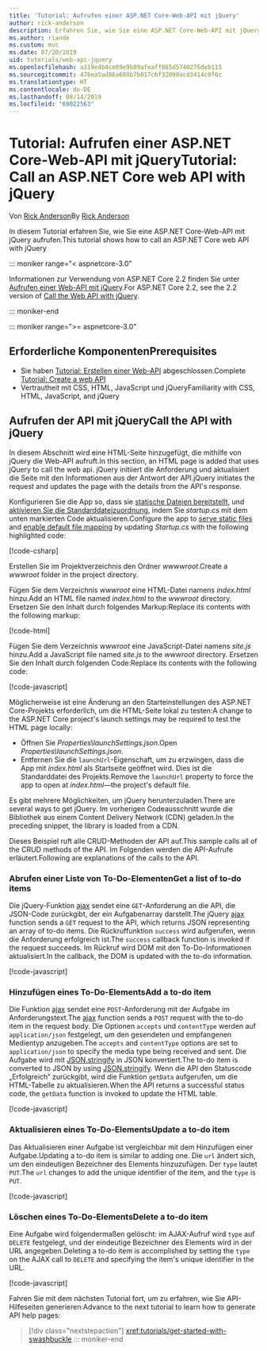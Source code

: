 ```yaml
---
title: 'Tutorial: Aufrufen einer ASP.NET Core-Web-API mit jQuery'
author: rick-anderson
description: Erfahren Sie, wie Sie eine ASP.NET Core-Web-API mit jQuery aufrufen.
ms.author: riande
ms.custom: mvc
ms.date: 07/20/2019
uid: tutorials/web-api-jquery
ms.openlocfilehash: a319e4b4ce09e9b09afeaff065d5740276deb115
ms.sourcegitcommit: 476ea5ad86a680b7b017c6f32098acd3414c0f6c
ms.translationtype: HT
ms.contentlocale: de-DE
ms.lasthandoff: 08/14/2019
ms.locfileid: "69022563"
---
```

# <a name="tutorial-call-an-aspnet-core-web-api-with-jquery"></a><span data-ttu-id="c27b2-103">Tutorial: Aufrufen einer ASP.NET Core-Web-API mit jQuery</span><span class="sxs-lookup"><span data-stu-id="c27b2-103">Tutorial: Call an ASP.NET Core web API with jQuery</span></span>

<span data-ttu-id="c27b2-104">Von [Rick Anderson](https://twitter.com/RickAndMSFT)</span><span class="sxs-lookup"><span data-stu-id="c27b2-104">By [Rick Anderson](https://twitter.com/RickAndMSFT)</span></span>

<span data-ttu-id="c27b2-105">In diesem Tutorial erfahren Sie, wie Sie eine ASP.NET Core-Web-API mit jQuery aufrufen.</span><span class="sxs-lookup"><span data-stu-id="c27b2-105">This tutorial shows how to call an ASP.NET Core web API with jQuery</span></span>

::: moniker range="< aspnetcore-3.0"

<span data-ttu-id="c27b2-106">Informationen zur Verwendung von ASP.NET Core 2.2 finden Sie unter [Aufrufen einer Web-API mit jQuery](xref:tutorials/first-web-api#call-the-api-with-jquery).</span><span class="sxs-lookup"><span data-stu-id="c27b2-106">For ASP.NET Core 2.2, see the 2.2 version of [Call the Web API with jQuery](xref:tutorials/first-web-api#call-the-api-with-jquery).</span></span>

::: moniker-end

::: moniker range=">= aspnetcore-3.0"

## <a name="prerequisites"></a><span data-ttu-id="c27b2-107">Erforderliche Komponenten</span><span class="sxs-lookup"><span data-stu-id="c27b2-107">Prerequisites</span></span>

* <span data-ttu-id="c27b2-108">Sie haben [Tutorial: Erstellen einer Web-API](xref:tutorials/first-web-api) abgeschlossen.</span><span class="sxs-lookup"><span data-stu-id="c27b2-108">Complete [Tutorial: Create a web API](xref:tutorials/first-web-api)</span></span>
* <span data-ttu-id="c27b2-109">Vertrautheit mit CSS, HTML, JavaScript und jQuery</span><span class="sxs-lookup"><span data-stu-id="c27b2-109">Familiarity with CSS, HTML, JavaScript, and jQuery</span></span>

## <a name="call-the-api-with-jquery"></a><span data-ttu-id="c27b2-110">Aufrufen der API mit jQuery</span><span class="sxs-lookup"><span data-stu-id="c27b2-110">Call the API with jQuery</span></span>

<span data-ttu-id="c27b2-111">In diesem Abschnitt wird eine HTML-Seite hinzugefügt, die mithilfe von jQuery die Web-API aufruft.</span><span class="sxs-lookup"><span data-stu-id="c27b2-111">In this section, an HTML page is added that uses jQuery to call the web api.</span></span> <span data-ttu-id="c27b2-112">jQuery initiiert die Anforderung und aktualisiert die Seite mit den Informationen aus der Antwort der API.</span><span class="sxs-lookup"><span data-stu-id="c27b2-112">jQuery initiates the request and updates the page with the details from the API's response.</span></span>

<span data-ttu-id="c27b2-113">Konfigurieren Sie die App so, dass sie [statische Dateien bereitstellt](/dotnet/api/microsoft.aspnetcore.builder.staticfileextensions.usestaticfiles#Microsoft_AspNetCore_Builder_StaticFileExtensions_UseStaticFiles_Microsoft_AspNetCore_Builder_IApplicationBuilder_), und [aktivieren Sie die Standarddateizuordnung](/dotnet/api/microsoft.aspnetcore.builder.defaultfilesextensions.usedefaultfiles#Microsoft_AspNetCore_Builder_DefaultFilesExtensions_UseDefaultFiles_Microsoft_AspNetCore_Builder_IApplicationBuilder_), indem Sie *startup.cs* mit dem unten markierten Code aktualisieren.</span><span class="sxs-lookup"><span data-stu-id="c27b2-113">Configure the app to [serve static files](/dotnet/api/microsoft.aspnetcore.builder.staticfileextensions.usestaticfiles#Microsoft_AspNetCore_Builder_StaticFileExtensions_UseStaticFiles_Microsoft_AspNetCore_Builder_IApplicationBuilder_) and [enable default file mapping](/dotnet/api/microsoft.aspnetcore.builder.defaultfilesextensions.usedefaultfiles#Microsoft_AspNetCore_Builder_DefaultFilesExtensions_UseDefaultFiles_Microsoft_AspNetCore_Builder_IApplicationBuilder_) by updating *Startup.cs* with the following highlighted code:</span></span>

[!code-csharp[](first-web-api/samples/3.0/TodoApi/StartupJquery.cs?highlight=8-9&name=snippet_configure)]

<span data-ttu-id="c27b2-114">Erstellen Sie im Projektverzeichnis den Ordner *wwwwroot*.</span><span class="sxs-lookup"><span data-stu-id="c27b2-114">Create a *wwwroot* folder in the project directory.</span></span>

<span data-ttu-id="c27b2-115">Fügen Sie dem Verzeichnis *wwwroot* eine HTML-Datei namens *index.html* hinzu.</span><span class="sxs-lookup"><span data-stu-id="c27b2-115">Add an HTML file named *index.html* to the *wwwroot* directory.</span></span> <span data-ttu-id="c27b2-116">Ersetzen Sie den Inhalt durch folgendes Markup:</span><span class="sxs-lookup"><span data-stu-id="c27b2-116">Replace its contents with the following markup:</span></span>

[!code-html[](first-web-api/samples/3.0/TodoApi/wwwroot/index.html)]

<span data-ttu-id="c27b2-117">Fügen Sie dem Verzeichnis *wwwroot* eine JavaScript-Datei namens *site.js* hinzu.</span><span class="sxs-lookup"><span data-stu-id="c27b2-117">Add a JavaScript file named *site.js* to the *wwwroot* directory.</span></span> <span data-ttu-id="c27b2-118">Ersetzen Sie den Inhalt durch folgenden Code:</span><span class="sxs-lookup"><span data-stu-id="c27b2-118">Replace its contents with the following code:</span></span>

[!code-javascript[](first-web-api/samples/3.0/TodoApi/wwwroot/site.js?name=snippet_SiteJs)]

<span data-ttu-id="c27b2-119">Möglicherweise ist eine Änderung an den Starteinstellungen des ASP.NET Core-Projekts erforderlich, um die HTML-Seite lokal zu testen:</span><span class="sxs-lookup"><span data-stu-id="c27b2-119">A change to the ASP.NET Core project's launch settings may be required to test the HTML page locally:</span></span>

* <span data-ttu-id="c27b2-120">Öffnen Sie *Properties\launchSettings.json*.</span><span class="sxs-lookup"><span data-stu-id="c27b2-120">Open *Properties\launchSettings.json*.</span></span>
* <span data-ttu-id="c27b2-121">Entfernen Sie die `launchUrl`-Eigenschaft, um zu erzwingen, dass die App mit *index.html* als Startseite geöffnet wird. Dies ist die Standarddatei des Projekts.</span><span class="sxs-lookup"><span data-stu-id="c27b2-121">Remove the `launchUrl` property to force the app to open at *index.html*&mdash;the project's default file.</span></span>

<span data-ttu-id="c27b2-122">Es gibt mehrere Möglichkeiten, um jQuery herunterzuladen.</span><span class="sxs-lookup"><span data-stu-id="c27b2-122">There are several ways to get jQuery.</span></span> <span data-ttu-id="c27b2-123">Im vorherigen Codeausschnitt wurde die Bibliothek aus einem Content Delivery Network (CDN) geladen.</span><span class="sxs-lookup"><span data-stu-id="c27b2-123">In the preceding snippet, the library is loaded from a CDN.</span></span>

<span data-ttu-id="c27b2-124">Dieses Beispiel ruft alle CRUD-Methoden der API auf.</span><span class="sxs-lookup"><span data-stu-id="c27b2-124">This sample calls all of the CRUD methods of the API.</span></span> <span data-ttu-id="c27b2-125">Im Folgenden werden die API-Aufrufe erläutert.</span><span class="sxs-lookup"><span data-stu-id="c27b2-125">Following are explanations of the calls to the API.</span></span>

### <a name="get-a-list-of-to-do-items"></a><span data-ttu-id="c27b2-126">Abrufen einer Liste von To-Do-Elementen</span><span class="sxs-lookup"><span data-stu-id="c27b2-126">Get a list of to-do items</span></span>

<span data-ttu-id="c27b2-127">Die jQuery-Funktion [ajax](https://api.jquery.com/jquery.ajax/) sendet eine `GET`-Anforderung an die API, die JSON-Code zurückgibt, der ein Aufgabenarray darstellt.</span><span class="sxs-lookup"><span data-stu-id="c27b2-127">The jQuery [ajax](https://api.jquery.com/jquery.ajax/) function sends a `GET` request to the API, which returns JSON representing an array of to-do items.</span></span> <span data-ttu-id="c27b2-128">Die Rückruffunktion `success` wird aufgerufen, wenn die Anforderung erfolgreich ist.</span><span class="sxs-lookup"><span data-stu-id="c27b2-128">The `success` callback function is invoked if the request succeeds.</span></span> <span data-ttu-id="c27b2-129">Im Rückruf wird DOM mit den To-Do-Informationen aktualisiert.</span><span class="sxs-lookup"><span data-stu-id="c27b2-129">In the callback, the DOM is updated with the to-do information.</span></span>

[!code-javascript[](first-web-api/samples/3.0/TodoApi/wwwroot/site.js?name=snippet_GetData)]

### <a name="add-a-to-do-item"></a><span data-ttu-id="c27b2-130">Hinzufügen eines To-Do-Elements</span><span class="sxs-lookup"><span data-stu-id="c27b2-130">Add a to-do item</span></span>

<span data-ttu-id="c27b2-131">Die Funktion [ajax](https://api.jquery.com/jquery.ajax/) sendet eine `POST`-Anforderung mit der Aufgabe im Anforderungstext.</span><span class="sxs-lookup"><span data-stu-id="c27b2-131">The [ajax](https://api.jquery.com/jquery.ajax/) function sends a `POST` request with the to-do item in the request body.</span></span> <span data-ttu-id="c27b2-132">Die Optionen `accepts` und `contentType` werden auf `application/json` festgelegt, um den gesendeten und empfangenen Medientyp anzugeben.</span><span class="sxs-lookup"><span data-stu-id="c27b2-132">The `accepts` and `contentType` options are set to `application/json` to specify the media type being received and sent.</span></span> <span data-ttu-id="c27b2-133">Die Aufgabe wird mit [JSON.stringify](https://developer.mozilla.org/docs/Web/JavaScript/Reference/Global_Objects/JSON/stringify) in JSON konvertiert.</span><span class="sxs-lookup"><span data-stu-id="c27b2-133">The to-do item is converted to JSON by using [JSON.stringify](https://developer.mozilla.org/docs/Web/JavaScript/Reference/Global_Objects/JSON/stringify).</span></span> <span data-ttu-id="c27b2-134">Wenn die API den Statuscode „Erfolgreich“ zurückgibt, wird die Funktion `getData` aufgerufen, um die HTML-Tabelle zu aktualisieren.</span><span class="sxs-lookup"><span data-stu-id="c27b2-134">When the API returns a successful status code, the `getData` function is invoked to update the HTML table.</span></span>

[!code-javascript[](first-web-api/samples/3.0/TodoApi/wwwroot/site.js?name=snippet_AddItem)]

### <a name="update-a-to-do-item"></a><span data-ttu-id="c27b2-135">Aktualisieren eines To-Do-Elements</span><span class="sxs-lookup"><span data-stu-id="c27b2-135">Update a to-do item</span></span>

<span data-ttu-id="c27b2-136">Das Aktualisieren einer Aufgabe ist vergleichbar mit dem Hinzufügen einer Aufgabe.</span><span class="sxs-lookup"><span data-stu-id="c27b2-136">Updating a to-do item is similar to adding one.</span></span> <span data-ttu-id="c27b2-137">Die `url` ändert sich, um den eindeutigen Bezeichner des Elements hinzuzufügen. Der `type` lautet `PUT`.</span><span class="sxs-lookup"><span data-stu-id="c27b2-137">The `url` changes to add the unique identifier of the item, and the `type` is `PUT`.</span></span>

[!code-javascript[](first-web-api/samples/3.0/TodoApi/wwwroot/site.js?name=snippet_AjaxPut)]

### <a name="delete-a-to-do-item"></a><span data-ttu-id="c27b2-138">Löschen eines To-Do-Elements</span><span class="sxs-lookup"><span data-stu-id="c27b2-138">Delete a to-do item</span></span>

<span data-ttu-id="c27b2-139">Eine Aufgabe wird folgendermaßen gelöscht: im AJAX-Aufruf wird `type` auf `DELETE` festgelegt, und der eindeutige Bezeichner des Elements wird in der URL angegeben.</span><span class="sxs-lookup"><span data-stu-id="c27b2-139">Deleting a to-do item is accomplished by setting the `type` on the AJAX call to `DELETE` and specifying the item's unique identifier in the URL.</span></span>

[!code-javascript[](first-web-api/samples/3.0/TodoApi/wwwroot/site.js?name=snippet_AjaxDelete)]

<span data-ttu-id="c27b2-140">Fahren Sie mit dem nächsten Tutorial fort, um zu erfahren, wie Sie API-Hilfeseiten generieren:</span><span class="sxs-lookup"><span data-stu-id="c27b2-140">Advance to the next tutorial to learn how to generate API help pages:</span></span>

> [!div class="nextstepaction"]
> <xref:tutorials/get-started-with-swashbuckle>
::: moniker-end
